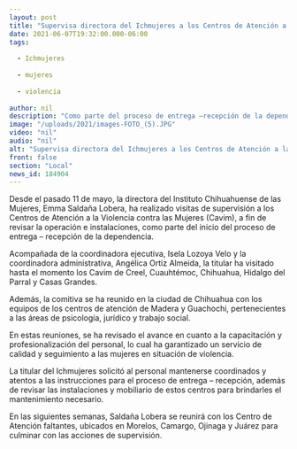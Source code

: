 ```yaml
---
layout: post
title: "Supervisa directora del Ichmujeres a los Centros de Atención a la Violencia contra las Mujeres"
date: 2021-06-07T19:32:00.000-06:00
tags:
  
  - Ichmujeres
  
  - mujeres
  
  - violencia
  
author: nil
description: "Como parte del proceso de entrega –recepción de la dependencia se han visitado los Cavim de Creel, Cuauhtémoc, Chihuahua, Hidalgo del Parral y Casas Grandes"
image: "/uploads/2021/images-FOTO_(5).JPG"
video: "nil"
audio: "nil"
alt: "Supervisa directora del Ichmujeres a los Centros de Atención a la Violencia contra las Mujeres"
front: false
section: "Local"
news_id: 184904
---
```


Desde el pasado 11 de mayo, la directora del Instituto Chihuahuense de las Mujeres, Emma Saldaña Lobera, ha realizado visitas de supervisión a los Centros de Atención a la Violencia contra las Mujeres (Cavim), a fin de revisar la operación e instalaciones, como parte del inicio del proceso de entrega – recepción de la dependencia.

 

Acompañada de la coordinadora ejecutiva, Isela Lozoya Velo y la coordinadora administrativa, Angélica Ortiz Almeida, la titular ha visitado hasta el momento los Cavim de Creel, Cuauhtémoc, Chihuahua, Hidalgo del Parral y Casas Grandes.

 

Además, la comitiva se ha reunido en la ciudad de Chihuahua con los equipos de los centros de atención de Madera y Guachochi, pertenecientes a las áreas de psicología, jurídico y trabajo social.

 

En estas reuniones, se ha revisado el avance en cuanto a la capacitación y profesionalización del personal, lo cual ha garantizado un servicio de calidad y seguimiento a las mujeres en situación de violencia.

 

La titular del Ichmujeres solicitó al personal mantenerse coordinados y atentos a las instrucciones para el proceso de entrega – recepción, además de revisar las instalaciones y mobiliario de estos centros para brindarles el mantenimiento necesario.

 

En las siguientes semanas, Saldaña Lobera se reunirá con los Centro de Atención faltantes, ubicados en Morelos, Camargo, Ojinaga y Juárez para culminar con las acciones de supervisión.